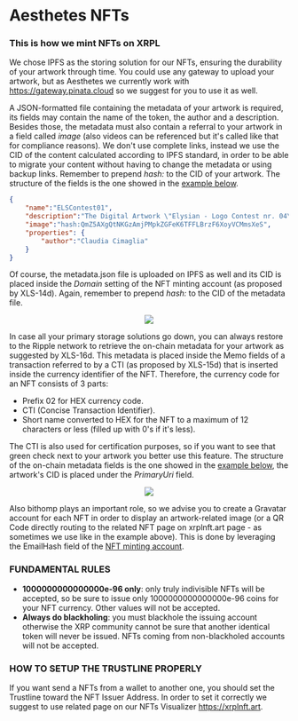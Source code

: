 # Aesthetes NFTs
### This is how we mint NFTs on XRPL

We chose IPFS as the storing solution for our NFTs, ensuring the durability of your artwork through time. You could use any gateway to upload your artwork, but as Aesthetes we currently work with https://gateway.pinata.cloud so we suggest for you to use it as well.

A JSON-formatted file containing the metadata of your artwork is required, its fields may contain the name of the token, the author and a description. 
Besides those, the metadata must also contain a referral to your artwork in a field called *image* (also videos can be referenced but it's called like that for compliance reasons).
We don't use complete links, instead we use the CID of the content calculated according to IPFS standard, in order to be able to migrate your content without having to change the metadata or using backup links. Remember to prepend *hash:* to the CID of your artwork.
The structure of the fields is the one showed in the [example below](https://gateway.pinata.cloud/ipfs/QmaULakAx6jUYFHvV8RcSY4kKuYJGY21L6JjNUkAAFJ2aN "NFT metadata.json").

```json
{
	"name":"ELSContest01",
	"description":"The Digital Artwork \"Elysian - Logo Contest nr. 04\" was created by Claudia Cimaglia for the Elsyian Logo Contest run on Twitter in the period 04th Aug - 03rd Sept 2021. NFT minted on the XRPL by Aesthetes S.R.L. - Milan.",
	"image":"hash:QmZ5AXgQtNKGzAmjPMpkZGFeK6TFFLBrzF6XoyVCMmsXeS",
	"properties": {
		"author":"Claudia Cimaglia"
	}
}
```
Of course, the metadata.json file is uploaded on IPFS as well and its CID is placed inside the *Domain* setting of the NFT minting account (as proposed by XLS-14d). Again, remember to prepend *hash:* to the CID of the metadata file.

<p align="center">
  <img src="https://user-images.githubusercontent.com/91289434/138886096-c95dc135-4780-4e5c-a8d9-bae62f7d1899.png">
</p>

In case all your primary storage solutions go down, you can always restore to the Ripple network to retrieve the on-chain metadata for your artwork as suggested by XLS-16d. 
This metadata is placed inside the Memo fields of a transaction referred to by a CTI (as proposed by XLS-15d) that is inserted inside the currency identifier of the NFT. Therefore, the currency code for an NFT consists of 3 parts: 
* Prefix 02 for HEX currency code.
* CTI (Concise Transaction Identifier).
* Short name converted to HEX for the NFT to a maximum of 12 characters or less (filled up with 0's if it's less).

The CTI is also used for certification purposes, so if you want to see that green check next to your artwork you better use this feature.
The structure of the on-chain metadata fields is the one showed in the [example below](https://bithomp.com/explorer/80668339B5A79B68858F5AB63D011016E3644AC91818FD1A5744CBB3C8FCE848 "NFT on-chain metadata"), the artwork's CID is placed under the *PrimaryUri* field.

<p align="center">
  <img src="https://user-images.githubusercontent.com/91289434/138886009-475b164b-4e6d-4049-b966-3398e9cfdbbe.png">
</p>

Also bithomp plays an important role, so we advise you to create a Gravatar account for each NFT in order to display an artwork-related image (or a QR Code  directly routing to the related NFT page on xrplnft.art page - as sometimes we use like in the example above). 
This is done by leveraging the EmailHash field of the [NFT minting account](https://bithomp.com/explorer/rrsDg7S7e7FPLJRLy3DXrzTSHYBfTeepm9 "NFT minting account").

### FUNDAMENTAL RULES
* **1000000000000000e-96 only**: only truly indivisible NFTs will be accepted, so be sure to issue only 1000000000000000e-96 coins for your NFT currency. Other values will not be accepted.
* **Always do blackholing**: you must blackhole the issuing account otherwise the XRP community cannot be sure that another identical token will never be issued. NFTs coming from non-blackholed accounts will not be accepted.

### HOW TO SETUP THE TRUSTLINE PROPERLY
If you want send a NFTs from a wallet to another one, you should set the Trustline toward the NFT Issuer Address. In order to set it correctly we suggest to use related page on our NFTs Visualizer  https://xrplnft.art. 
